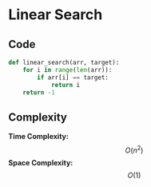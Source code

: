 # Linear Search

## Code
```python
def linear_search(arr, target):
    for i in range(len(arr)):
        if arr[i] == target:
            return i
    return -1
```

## Complexity
**Time Complexity:** $$O(n^2)$$
**Space Complexity:** $$O(1)$$